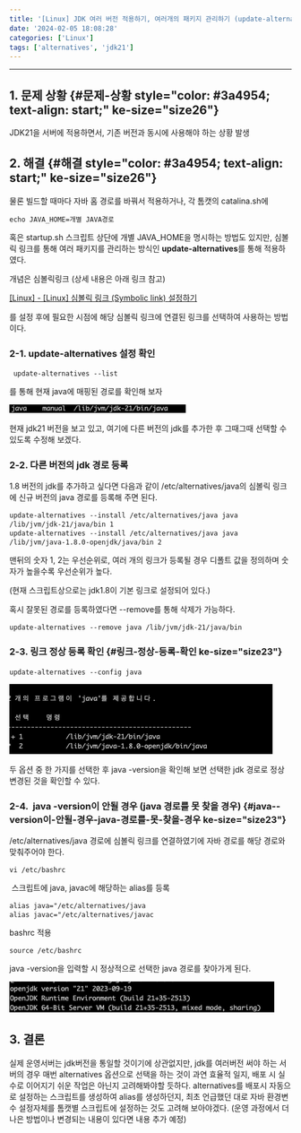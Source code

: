 ```yaml
---
title: '[Linux] JDK 여러 버전 적용하기, 여러개의 패키지 관리하기 (update-alternatives)'
date: '2024-02-05 18:08:28'
categories: ['Linux']
tags: ['alternatives', 'jdk21']
---
```


------------------------------------------------------------------------

## 1. 문제 상황 {#문제-상황 style="color: #3a4954; text-align: start;" ke-size="size26"}

JDK21을 서버에 적용하면서, 기존 버전과 동시에 사용해야 하는 상황 발생

## 2. 해결 {#해결 style="color: #3a4954; text-align: start;" ke-size="size26"}

물론 빌드할 때마다 자바 홈 경로를 바꿔서 적용하거나, 각 톰캣의 catalina.sh에 

``` {.routeros style="background-color: #f8f8f8; color: #383a42; text-align: start;" ke-type="codeblock" ke-language="shell"}
echo JAVA_HOME=개별 JAVA경로
```

혹은 startup.sh 스크립트 상단에 개별 JAVA_HOME을 명시하는 방법도 있지만, 심볼릭 링크를 통해 여러 패키지를 관리하는 방식인 **update-alternatives**를 통해 적용하였다.
 

개념은 심볼릭링크 (상세 내용은 아래 링크 참고)

[\[Linux\] - \[Linux\] 심볼릭 링크 (Symbolic link) 설정하기](https://junhkang.tistory.com/16)

를 설정 후에 필요한 시점에 해당 심볼릭 링크에 연결된 링크를 선택하여 사용하는 방법이다.
 

### 2-1. update-alternatives 설정 확인

``` {.shell ke-language="shell" ke-type="codeblock"}
 update-alternatives --list
```

를 통해 현재 java에 매핑된 경로를 확인해 보자

![](/images/posts/60/스크린샷%202024-02-05%20오후%205.53.05.png)

현재 jdk21 버전을 보고 있고, 여기에 다른 버전의 jdk를 추가한 후 그때그때 선택할 수 있도록 수정해 보겠다.
 

### 2-2. 다른 버전의 jdk 경로 등록

1.8 버전의 jdk를 추가하고 싶다면 다음과 같이 /etc/alternatives/java의 심볼릭 링크에 신규 버전의 java 경로를 등록해 주면 된다.

``` {.shell ke-language="shell" ke-type="codeblock"}
update-alternatives --install /etc/alternatives/java java /lib/jvm/jdk-21/java/bin 1
update-alternatives --install /etc/alternatives/java java /lib/jvm/java-1.8.0-openjdk/java/bin 2
```

맨뒤의 숫자 1, 2는 우선순위로, 여러 개의 링크가 등록될 경우 디폴트 값을 정의하며 숫자가 높을수록 우선순위가 높다. 

(현재 스크립트상으로는 jdk1.8이 기본 링크로 설정되어 있다.)
 

혹시 잘못된 경로를 등록하였다면 \--remove를 통해 삭제가 가능하다.

``` {.shell ke-type="codeblock" ke-language="shell"}
update-alternatives --remove java /lib/jvm/jdk-21/java/bin
```

### 2-3. 링크 정상 등록 확인 {#링크-정상-등록-확인 ke-size="size23"}

``` {.pgsql style="background-color: #f8f8f8; color: #383a42; text-align: start;" ke-type="codeblock" ke-language="shell"}
update-alternatives --config java
```

![](/images/posts/60/스크린샷%202024-02-05%20오후%205.58.06.png)

두 옵션 중 한 가지를 선택한 후 java -version을 확인해 보면 선택한 jdk 경로로 정상 변경된 것을 확인할 수 있다.

### 2-4.  java -version이 안될 경우 (java 경로를 못 찾을 경우) {#java--version이-안될-경우-java-경로를-못-찾을-경우 ke-size="size23"}

/etc/alternatives/java 경로에 심볼릭 링크를 연결하였기에 자바 경로를 해당 경로와 맞춰주어야 한다.

``` {.shell ke-language="shell" ke-type="codeblock"}
vi /etc/bashrc
```

 스크립트에 java, javac에 해당하는 alias를 등록

``` {.shell ke-language="shell" ke-type="codeblock"}
alias java="/etc/alternatives/java
alias javac="/etc/alternatives/javac
```

bashrc 적용

``` {.shell ke-language="shell" ke-type="codeblock"}
source /etc/bashrc
```

java -version을 입력할 시 정상적으로 선택한 java 경로를 찾아가게 된다.

![](/images/posts/60/스크린샷%202024-02-05%20오후%206.01.46.png)
 

## 3. 결론

실제 운영서버는 jdk버전을 통일할 것이기에 상관없지만, jdk를 여러버전 써야 하는 서버의 경우 매번 alternatives 옵션으로 선택을 하는 것이 과연 효율적 일지, 배포 시 실수로 이어지기 쉬운 작업은 아닌지 고려해봐야할 듯하다. alternatives를 배포시 자동으로 설정하는 스크립트를 생성하여 alias를 생성하던지, 최초 언급했던 대로 자바 환경변수 설정자체를 톰캣별 스크립트에 설정하는 것도 고려해 보아야겠다. (운영 과정에서 더 나은 방법이나 변경되는 내용이 있다면 내용 추가 예정)

